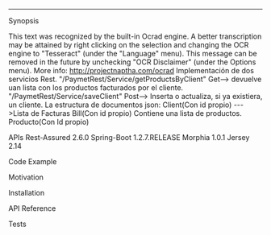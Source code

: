 <hr>Synopsis</hr>

This text was recognized by the built-in Ocrad engine. A better transcription may be attained by right clicking on the selection and changing the OCR engine to "Tesseract" (under the "Language" menu). This message can be removed in the future by unchecking "OCR Disclaimer" (under the Options menu). More info: http://projectnaptha.com/ocrad
Implementación de dos servicios Rest.
"/PaymetRest/Service/getProductsByClient"
Get--> devuelve uan lista con los productos facturados por el cliente.
"/PaymetRest/Service/saveClient"
Post--> Inserta o actualiza, si ya existiera, un cliente.
La estructura de documentos json:
        Client(Con id propio) --->Lista de Facturas
        Bill(Con id propio) Contiene una lista de productos.
        Producto(Con Id propio)

APIs
Rest-Assured 2.6.0
Spring-Boot 1.2.7.RELEASE
Morphia 1.0.1
Jersey 2.14


Code Example



Motivation



Installation



API Reference



Tests

